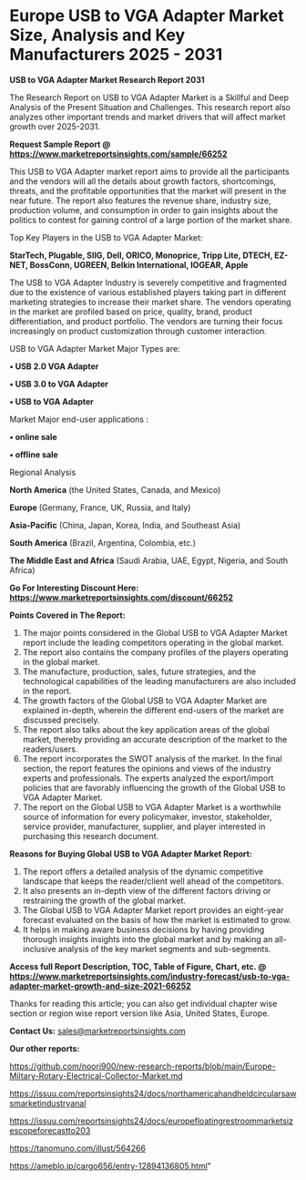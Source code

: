 # Europe USB to VGA Adapter Market Size, Analysis and Key Manufacturers 2025 - 2031

<strong>USB to VGA Adapter Market Research Report 2031</strong>

The Research Report on USB to VGA Adapter Market is a Skillful and Deep Analysis of the Present Situation and Challenges. This research report also analyzes other important trends and market drivers that will affect market growth over 2025-2031.

<strong>Request Sample Report @ <a href=https://www.marketreportsinsights.com/sample/66252>https://www.marketreportsinsights.com/sample/66252</a></strong>

This USB to VGA Adapter market report aims to provide all the participants and the vendors will all the details about growth factors, shortcomings, threats, and the profitable opportunities that the market will present in the near future. The report also features the revenue share, industry size, production volume, and consumption in order to gain insights about the politics to contest for gaining control of a large portion of the market share.

Top Key Players in the USB to VGA Adapter Market:

<strong>StarTech, Plugable, SIIG, Dell, ORICO, Monoprice, Tripp Lite, DTECH, EZ-NET, BossConn, UGREEN, Belkin International, IOGEAR, Apple</strong>

The USB to VGA Adapter Industry is severely competitive and fragmented due to the existence of various established players taking part in different marketing strategies to increase their market share. The vendors operating in the market are profiled based on price, quality, brand, product differentiation, and product portfolio. The vendors are turning their focus increasingly on product customization through customer interaction.

USB to VGA Adapter Market Major Types are:

<strong>• USB 2.0 VGA Adapter

• USB 3.0 to VGA Adapter

• USB to VGA Adapter</strong>

Market Major end-user applications :

<strong>• online sale

• offline sale</strong>

Regional Analysis

</u><strong><b>North America</b></strong> (the United States, Canada, and Mexico)

<strong><b>Europe </b></strong>(Germany, France, UK, Russia, and Italy)

<strong><b>Asia-Pacific</b></strong> (China, Japan, Korea, India, and Southeast Asia)

<strong><b>South America</b></strong> (Brazil, Argentina, Colombia, etc.)

<strong><b>The Middle East and Africa</b></strong> (Saudi Arabia, UAE, Egypt, Nigeria, and South Africa)

<strong>Go For Interesting Discount Here: <a href=https://www.marketreportsinsights.com/discount/66252>https://www.marketreportsinsights.com/discount/66252</a></strong>

<strong>Points Covered in The Report:</strong>
<ol>
  <li>The major points considered in the Global USB to VGA Adapter Market report include the leading competitors operating in the global market.</li>
  <li>The report also contains the company profiles of the players operating in the global market.</li>
  <li>The manufacture, production, sales, future strategies, and the technological capabilities of the leading manufacturers are also included in the report.</li>
  <li>The growth factors of the Global USB to VGA Adapter Market are explained in-depth, wherein the different end-users of the market are discussed precisely.</li>
  <li>The report also talks about the key application areas of the global market, thereby providing an accurate description of the market to the readers/users.</li>
  <li>The report incorporates the SWOT analysis of the market. In the final section, the report features the opinions and views of the industry experts and professionals. The experts analyzed the export/import policies that are favorably influencing the growth of the Global USB to VGA Adapter Market.</li>
  <li>The report on the Global USB to VGA Adapter Market is a worthwhile source of information for every policymaker, investor, stakeholder, service provider, manufacturer, supplier, and player interested in purchasing this research document.</li>
</ol>
<strong>Reasons for Buying Global USB to VGA Adapter Market Report:</strong>

<ol>
  <li>The report offers a detailed analysis of the dynamic competitive landscape that keeps the reader/client well ahead of the competitors.</li>
  <li>It also presents an in-depth view of the different factors driving or restraining the growth of the global market.</li>
  <li>The Global USB to VGA Adapter Market report provides an eight-year forecast evaluated on the basis of how the market is estimated to grow.</li>
  <li>It helps in making aware business decisions by having providing thorough insights insights into the global market and by making an all-inclusive analysis of the key market segments and sub-segments.</li>
</ol>
<strong>Access full Report Description, TOC, Table of Figure, Chart, etc. @ <a href=https://www.marketreportsinsights.com/industry-forecast/usb-to-vga-adapter-market-growth-and-size-2021-66252>https://www.marketreportsinsights.com/industry-forecast/usb-to-vga-adapter-market-growth-and-size-2021-66252</a></strong>


Thanks for reading this article; you can also get individual chapter wise section or region wise report version like Asia, United States, Europe.

<strong>Contact Us:</strong>
sales@marketreportsinsights.com

<strong>Our other reports:</strong>

<a href=https://github.com/noori900/new-research-reports/blob/main/Europe-Miltary-Rotary-Electrical-Collector-Market.md>https://github.com/noori900/new-research-reports/blob/main/Europe-Miltary-Rotary-Electrical-Collector-Market.md</a>

<a href=https://issuu.com/reportsinsights24/docs/northamericahandheldcircularsawsmarketindustryanal>https://issuu.com/reportsinsights24/docs/northamericahandheldcircularsawsmarketindustryanal</a>

<a href=https://issuu.com/reportsinsights24/docs/europefloatingrestroommarketsizescopeforecastto203>https://issuu.com/reportsinsights24/docs/europefloatingrestroommarketsizescopeforecastto203</a>

<a href=https://tanomuno.com/illust/564266>https://tanomuno.com/illust/564266</a>

<a href=https://ameblo.jp/cargo656/entry-12894136805.html>https://ameblo.jp/cargo656/entry-12894136805.html</a>"
